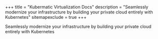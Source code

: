 +++
title = "Kubermatic Virtualization Docs"
description = "Seamlessly modernize your infrastructure by building your private cloud entirely with Kubernetes"
sitemapexclude = true
+++

Seamlessly modernize your infrastructure by building your private cloud entirely with Kubernetes
